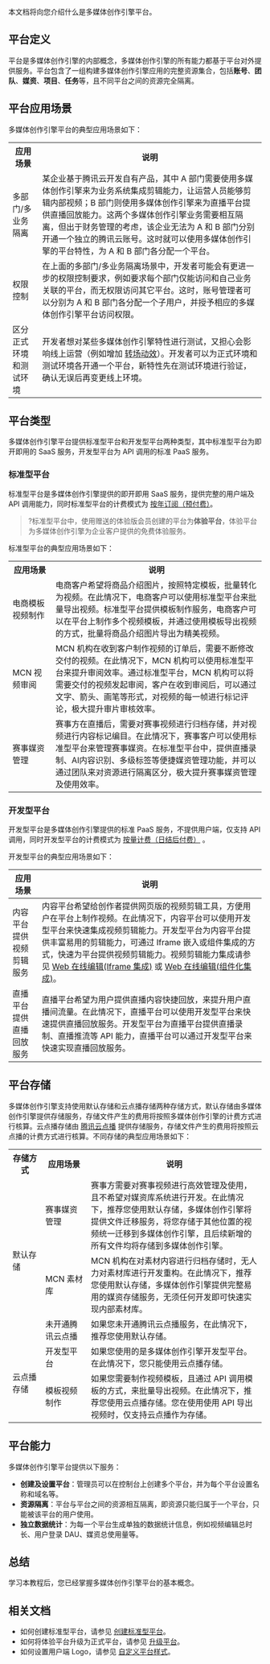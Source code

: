 本文档将向您介绍什么是多媒体创作引擎平台。

## 平台定义
平台是多媒体创作引擎的内部概念，多媒体创作引擎的所有能力都基于平台对外提供服务。平台包含了一组构建多媒体创作引擎应用的完整资源集合，包括**账号**、**团队**、**媒资**、**项目**、**任务**等，且不同平台之间的资源完全隔离。

## 平台应用场景
多媒体创作引擎平台的典型应用场景如下：

<table>
<tr><th>应用场景</th><th>说明</th></tr><tr>
<td>多部门/多业务隔离</td>
<td>某企业基于腾讯云开发自有产品，其中 A 部门需要使用多媒体创作引擎来为业务系统集成剪辑能力，让运营人员能够剪辑内部视频；B 部门则使用多媒体创作引擎来为直播平台提供直播回放能力。这两个多媒体创作引擎业务需要相互隔离，但出于财务管理的考虑，该企业无法为 A 和 B 部门分别开通一个独立的腾讯云账号。这时就可以使用多媒体创作引擎的平台特性，为 A 和 B 部门各分配一个平台。</td>
</tr><tr>
<td>权限控制</td>
<td>在上面的多部门/多业务隔离场景中，开发者可能会有更进一步的权限控制要求，例如要求每个部门仅能访问和自己业务关联的平台，而无权限访问其它平台。这时，账号管理者可以分别为 A 和 B 部门各分配一个子用户，并授予相应的多媒体创作引擎平台访问权限。</td>
</tr><tr>
<td>区分正式环境和测试环境</td>
<td>开发者想对某些多媒体创作引擎特性进行测试，又担心会影响线上运营（例如增加 <a href="https://cloud.tencent.com/document/product/1156/64140#effects">转场动效</a>）。开发者可以为正式环境和测试环境各开通一个平台，新特性先在测试环境进行验证，确认无误后再变更线上环境。</td>
</tr></table>

## 平台类型

多媒体创作引擎平台提供标准型平台和开发型平台两种类型，其中标准型平台为即开即用的 SaaS 服务，开发型平台为 API 调用的标准 PaaS 服务。

### 标准型平台
标准型平台是多媒体创作引擎提供的即开即用 SaaS 服务，提供完整的用户端及 API 调用能力，同时标准型平台的计费模式为 [按年订阅（预付费）](https://cloud.tencent.com/document/product/1156/64101#member)。
>?标准型平台中，使用赠送的体验版会员创建的平台为**体验平台**，体验平台为多媒体创作引擎为企业客户提供的免费体验服务。

标准型平台的典型应用场景如下：
<table>
<tr><th width=17%>应用场景</th><th>说明</th></tr><tr>
<td>电商模板视频制作</td>
<td>电商客户希望将商品介绍图片，按照特定模板，批量转化为视频。在此情况下，电商客户可以使用标准型平台来批量导出视频。标准型平台提供模板制作服务，电商客户可以在平台上制作多个视频模板，并通过使用模板导出视频的方式，批量将商品介绍图片导出为精美视频。</td>
</tr>
<tr>
<td>MCN 视频审阅</td>
<td>MCN 机构在收到客户制作视频的订单后，需要不断修改交付的视频。在此情况下，MCN 机构可以使用标准型平台来提升审阅效率。通过标准型平台，MCN 机构可以将需要交付的视频发起审阅，客户在收到审阅后，可以通过文字、箭头、画笔等形式，对视频的每一帧进行标记评论，极大提升审片审核效率。</td>
</tr>
<tr>
<td>赛事媒资管理</td>
<td>赛事方在直播后，需要对赛事视频进行归档存储，并对视频进行内容标记编目。在此情况下，赛事客户可以使用标准型平台来管理赛事媒资。在标准型平台中，提供直播录制、AI内容识别、多级标签等便捷媒资管理功能，并可以通过团队来对资源进行隔离区分，极大提升赛事媒资管理及使用效率。</td>
</tr></table>



###  开发型平台
开发型平台是多媒体创作引擎提供的标准 PaaS 服务，不提供用户端，仅支持 API 调用，同时开发型平台的计费模式为 [按量计费（日结后付费）](https://cloud.tencent.com/document/product/1156/64101#amount) 。

开发型平台的典型应用场景如下：

| 应用场景                 | 说明                                                         |
| ------------------------ | ------------------------------------------------------------ |
| 内容平台提供视频剪辑服务 | 内容平台希望给创作者提供网页版的视频剪辑工具，方便用户在平台上制作视频。在此情况下，内容平台可以使用开发型平台来快速集成视频剪辑能力。开发型平台为内容平台提供丰富易用的剪辑能力，可通过 Iframe 嵌入或组件集成的方式，快速为平台提供视频剪辑能力。视频剪辑能力集成请参见  [Web 在线编辑(Iframe 集成)](https://cloud.tencent.com/document/product/1156/43785) 或 [Web 在线编辑(组件化集成)](https://cloud.tencent.com/document/product/1156/51221)。 |
| 直播平台提供直播回放服务 | 直播平台希望为用户提供直播内容快捷回放，来提升用户直播间流量。在此情况下，直播平台可以使用开发型平台来快速提供直播回放服务。开发型平台为直播平台提供直播录制、直播推流等 API 能力，直播平台可以通过开发型平台来快速实现直播回放服务。 |


[](id:storage)
## 平台存储
多媒体创作引擎支持使用默认存储和云点播存储两种存储方式，默认存储由多媒体创作引擎提供存储服务，存储文件产生的费用将按照多媒体创作引擎的计费方式进行核算。云点播存储由 [腾讯云点播](https://cloud.tencent.com/product/vod) 提供存储服务，存储文件产生的费用将按照云点播的计费方式进行核算。不同存储的典型应用场景如下：

<table>
<tr><th width=13%>存储方式</th><th width=18%>应用场景</th><th>说明</th></tr><tr>
<td rowspan=3>默认存储</td>
<td>赛事媒资管理</td>
<td>赛事方需要对赛事视频进行高效管理及使用，且不希望对媒资库系统进行开发。在此情况下，推荐您使用默认存储，多媒体创作引擎将提供文件迁移服务，将您存储于其他位置的视频统一迁移到多媒体创作引擎，且后续新增的所有文件均将存储到多媒体创作引擎。</td>
</tr><tr>
<td>MCN 素材库</td>
<td>MCN 机构在对素材内容进行归档存储时，无人力对素材库进行开发重构。在此情况下，推荐您使用默认存储，多媒体创作引擎提供完整易用的媒资存储服务，无须任何开发即可快速实现内部素材库。</td>
</tr><tr>
<td>未开通腾讯云点播</td>
<td>如果您未开通腾讯云点播服务，在此情况下，推荐您使用默认存储。</td>
</tr><tr>
<td rowspan=2>云点播存储</td>
<td>开发型平台</td>
<td>如果您使用的是多媒体创作引擎开发型平台。在此情况下，您只能使用云点播存储。</td>
</tr><tr>
<td>模板视频制作</td>
<td>如果您需要制作视频模板，且通过 API 调用模板的方式，来批量导出视频。在此情况下，推荐您使用云点播存储。您在使用使用 API 导出视频时，仅支持云点播作为存储。</td>
</tr>
</tbody></table>


## 平台能力
多媒体创作引擎平台提供以下服务：
- **创建及设置平台**：管理员可以在控制台上创建多个平台，并为每个平台设置名称和域名等。
- **资源隔离**：平台与平台之间的资源相互隔离，即资源只能归属于一个平台，只能被该平台的用户使用。
- **独立数据统计**：为每一个平台生成单独的数据统计信息，例如视频编辑总时长、用户登录 DAU、媒资总使用量等。

## 总结

学习本教程后，您已经掌握多媒体创作引擎平台的基本概念。

## 相关文档
- 如何创建标准型平台，请参见  [创建标准型平台](https://cloud.tencent.com/document/product/1156/64110)。
- 如何将体验平台升级为正式平台，请参见 [升级平台](https://cloud.tencent.com/document/product/1156/64112)。
- 如何设置用户端 Logo，请参见 [自定义平台样式](https://cloud.tencent.com/document/product/1156/64114)。
